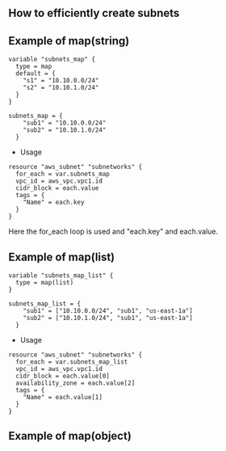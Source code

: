 ## How to efficiently create subnets 

## Example of map(string)
```
variable "subnets_map" {
  type = map 
  default = {
    "s1" = "10.10.0.0/24"
    "s2" = "10.10.1.0/24"
  }
}

subnets_map = {
    "sub1" = "10.10.0.0/24"
    "sub2" = "10.10.1.0/24"
  }
```

* Usage 
```
resource "aws_subnet" "subnetworks" {
  for_each = var.subnets_map
  vpc_id = aws_vpc.vpc1.id
  cidr_block = each.value
  tags = {
    "Name" = each.key
  }
}
```
Here the for_each loop is used and "each.key" and each.value.


## Example of map(list)
```
variable "subnets_map_list" {
  type = map(list)
}

subnets_map_list = {
    "sub1" = ["10.10.0.0/24", "sub1", "us-east-1a"]
    "sub2" = ["10.10.1.0/24", "sub1", "us-east-1a"]
  }

```
* Usage 
```
resource "aws_subnet" "subnetworks" {
  for_each = var.subnets_map_list
  vpc_id = aws_vpc.vpc1.id
  cidr_block = each.value[0]
  availability_zone = each.value[2]
  tags = {
    "Name" = each.value[1]
  }
}
```

## Example of map(object)